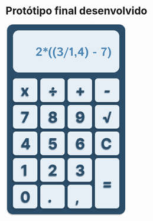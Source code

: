 # Protótipo final desenvolvido

![Tela](https://github.com/igormanoels/.Estudos-em-UX-Design/blob/main/Projetos%20feitos%20em%20outros%20estudos/02%20-%20Calculadora/prototipo/Calculadora.png)
